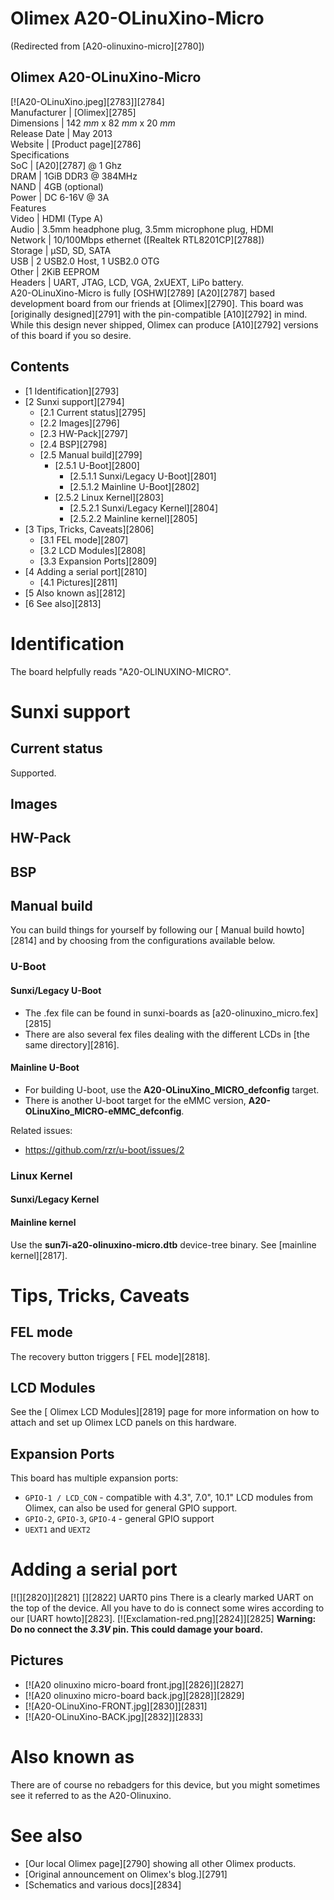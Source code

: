 # Olimex A20-OLinuXino-Micro
(Redirected from [A20-olinuxino-micro][2780])
 
Olimex A20-OLinuXino-Micro  
---  
[![A20-OLinuXino.jpeg][2783]][2784]  
Manufacturer |  [Olimex][2785]  
Dimensions |  142 _mm_ x 82 _mm_ x 20 _mm_  
Release Date |  May 2013   
Website |  [Product page][2786]  
Specifications   
SoC |  [A20][2787] @ 1 Ghz   
DRAM |  1GiB DDR3 @ 384MHz   
NAND |  4GB (optional)   
Power |  DC 6-16V @ 3A   
Features   
Video |  HDMI (Type A)   
Audio |  3.5mm headphone plug, 3.5mm microphone plug, HDMI   
Network |  10/100Mbps ethernet ([Realtek RTL8201CP][2788])   
Storage |  µSD, SD, SATA   
USB |  2 USB2.0 Host, 1 USB2.0 OTG   
Other |  2KiB EEPROM   
Headers |  UART, JTAG, LCD, VGA, 2xUEXT, LiPo battery.   
A20-OLinuXino-Micro is fully [OSHW][2789] [A20][2787] based development board from our friends at [Olimex][2790]. 
This board was [originally designed][2791] with the pin-compatible [A10][2792] in mind. While this design never shipped, Olimex can produce [A10][2792] versions of this board if you so desire. 
## Contents
  * [1 Identification][2793]
  * [2 Sunxi support][2794]
    * [2.1 Current status][2795]
    * [2.2 Images][2796]
    * [2.3 HW-Pack][2797]
    * [2.4 BSP][2798]
    * [2.5 Manual build][2799]
      * [2.5.1 U-Boot][2800]
        * [2.5.1.1 Sunxi/Legacy U-Boot][2801]
        * [2.5.1.2 Mainline U-Boot][2802]
      * [2.5.2 Linux Kernel][2803]
        * [2.5.2.1 Sunxi/Legacy Kernel][2804]
        * [2.5.2.2 Mainline kernel][2805]
  * [3 Tips, Tricks, Caveats][2806]
    * [3.1 FEL mode][2807]
    * [3.2 LCD Modules][2808]
    * [3.3 Expansion Ports][2809]
  * [4 Adding a serial port][2810]
    * [4.1 Pictures][2811]
  * [5 Also known as][2812]
  * [6 See also][2813]

# Identification
The board helpfully reads "A20-OLINUXINO-MICRO". 
# Sunxi support
## Current status
Supported. 
## Images
## HW-Pack
## BSP
## Manual build
You can build things for yourself by following our [ Manual build howto][2814] and by choosing from the configurations available below. 
### U-Boot
#### Sunxi/Legacy U-Boot
  * The .fex file can be found in sunxi-boards as [a20-olinuxino_micro.fex][2815]
  * There are also several fex files dealing with the different LCDs in [the same directory][2816].

#### Mainline U-Boot
  * For building U-boot, use the **A20-OLinuXino_MICRO_defconfig** target.
  * There is another U-boot target for the eMMC version, **A20-OLinuXino_MICRO-eMMC_defconfig**.

Related issues: 
  * <https://github.com/rzr/u-boot/issues/2>

### Linux Kernel
#### Sunxi/Legacy Kernel
#### Mainline kernel
Use the **sun7i-a20-olinuxino-micro.dtb** device-tree binary. See [mainline kernel][2817]. 
# Tips, Tricks, Caveats
## FEL mode
The recovery button triggers [ FEL mode][2818]. 
## LCD Modules
See the [ Olimex LCD Modules][2819] page for more information on how to attach and set up Olimex LCD panels on this hardware. 
## Expansion Ports
This board has multiple expansion ports: 
  * `GPIO-1 / LCD_CON` \- compatible with 4.3", 7.0", 10.1" LCD modules from Olimex, can also be used for general GPIO support.
  * `GPIO-2`, `GPIO-3`, `GPIO-4` \- general GPIO support
  * `UEXT1` and `UEXT2`

# Adding a serial port
[![][2820]][2821]
[][2822]
UART0 pins
There is a clearly marked UART on the top of the device. All you have to do is connect some wires according to our [UART howto][2823]. 
[![Exclamation-red.png][2824]][2825] **Warning: Do no connect the _3.3V_ pin. This could damage your board.**
## Pictures
  * [![A20 olinuxino micro-board front.jpg][2826]][2827]
  * [![A20 olinuxino micro-board back.jpg][2828]][2829]
  * [![A20-OLinuXino-FRONT.jpg][2830]][2831]
  * [![A20-OLinuXino-BACK.jpg][2832]][2833]

# Also known as
There are of course no rebadgers for this device, but you might sometimes see it referred to as the A20-Olinuxino. 
# See also
  * [Our local Olimex page][2790] showing all other Olimex products.
  * [Original announcement on Olimex's blog.][2791]
  * [Schematics and various docs][2834]
